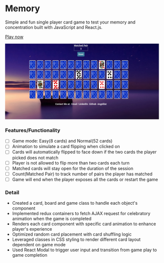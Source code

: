 # Memory

Simple and fun single player card game to test your memory and concentration built with JavaScript and React.js.     

[Play now](http://tsi.life/Memory/)

![main screen](assets/screen_shot.png)

### Features/Functionality

- [ ] Game mode: Easy(8 cards) and Normal(52 cards)
- [ ] Animation to simulate a card flipping when clicked on
- [ ] Cards will automatically flipped to face down if the two cards the player picked does not match
- [ ] Player is not allowed to flip more than two cards each turn
- [ ] Matched cards will stay open for the duration of the session
- [ ] Count(Matched Pair) to track number of pairs the player has matched
- [ ] Game will end when the player exposes all the cards or restart the game

### Detail

* Created a card, board and game class to handle each object's component
* Implemented redux containers to fetch AJAX request for celebratory animation when the game is completed
* Renders each card component with specific card animation to enhance player's experience
* Optimized random card placement with card shuffling logic
* Leveraged classes in CSS styling to render different card layout dependent on game mode
* Used React Modal to trigger user input and transition from game play to game completion

